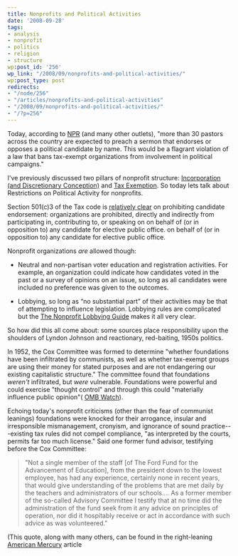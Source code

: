 ```yaml
---
title: Nonprofits and Political Activities
date: '2008-09-28'
tags:
- analysis
- nonprofit
- politics
- religion
- structure
wp:post_id: '256'
wp_link: "/2008/09/nonprofits-and-political-activities/"
wp:post_type: post
redirects:
- "/node/256"
- "/articles/nonprofits-and-political-activities"
- "/2008/09/nonprofits-and-political-activities/"
- "/?p=256"
---
```


Today, according to [NPR](http://www.npr.org/templates/story/story.php?storyId=95003709) (and many other outlets), "more than 30 pastors across the country are expected to preach a sermon that endorses or opposes a political candidate by name. This would be a flagrant violation of a law that bans tax-exempt organizations from involvement in political campaigns."

I've previously discussed two pillars of nonprofit structure: [Incorporation (and Discretionary Conception)](http://island94.org/articles/what-nonprofit-structural-definition) and [Tax Exemption](http://island94.org/articles/why-are-nonprofits-tax-exempt). So today lets talk about Restrictions on Political Activity for nonprofits.

Section 501(c)3 of the Tax code is [relatively clear](http://www.irs.gov/charities/charitable/article/0,,id=163395,00.html) on prohibiting candidate endorsement: organizations are prohibited, directly and indirectly from participating in, contributing to, or speaking on on behalf of (or in opposition to) any candidate for elective public office. on behalf of (or in opposition to) any candidate for elective public office.

Nonprofit organizations _are_ allowed though:

- Neutral and non-partisan voter education and registration activities. For example, an organization could indicate how candidates voted in the past or a survey of opinions on an issue, so long as all candidates were included no preference was given to the outcomes.

- Lobbying, so long as “no substantial part” of their activities may be that of attempting to influence legislation. Lobbying rules are complicated but the [The Nonprofit Lobbying Guide](http://www.independentsector.org/programs/gr/lobbyguide.html) makes it all very clear.

So how did this all come about: some sources place responsibility upon the shoulders of Lyndon Johnson and reactionary, red-baiting, 1950s politics.

In 1952, the Cox Committee was formed to determine "whether foundations have been infiltrated by communists, as well as whether tax-exempt groups are using their money for stated purposes and are not endangering our existing capitalistic structure." The committee found that foundations _weren't_ infiltrated, but _were_ vulnerable. Foundations were powerful and could exercise "thought control" and through this could "materially influence public opinion"( [OMB Watch](http://www.ombwatch.org/article/articleview/2852/1/41?TopicID=2)).

Echoing today's nonprofit criticisms (other than the fear of communist leanings) foundations were knocked for their arrogance, insular and irresponsible mismanagement, cronyism, and ignorance of sound practice---existing tax rules did not compel compliance, "as interpreted by the courts, permits far too much license." Said one former fund advisor, testifying before the Cox Committee:

> "Not a single member of the staff [of The Ford Fund for the Advancement of Education], from the president down to the lowest employee, has had any experience, certainly none in recent years, that would give understanding of the problems that are met daily by the teachers and administrators of our schools.... As a former member of the so-called Advisory Committee I testify that at no time did the administration of the fund seek from it any advice on principles of operation, nor did it hospitably receive or act in accordance with such advice as was volunteered."

(This quote, along with many others, can be found in the right-leaning [American Mercury](http://en.wikipedia.org/wiki/The_American_Mercury) article
